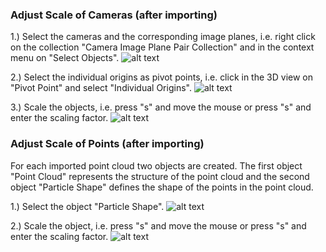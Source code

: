 ### Adjust Scale of Cameras (after importing) 
1.) Select the cameras and the corresponding image planes, i.e. right click on the collection "Camera Image Plane Pair Collection" and in the context menu on "Select Objects".
![alt text](https://github.com/SBCV/Blender-Import-NVM-Addon/blob/master/images/select_cameras_and_image_planes.jpg)

2.) Select the individual origins as pivot points, i.e. click in the 3D view on "Pivot Point" and select "Individual Origins".
![alt text](https://github.com/SBCV/Blender-Import-NVM-Addon/blob/master/images/individual_origins_as_pivot_point.jpg)

3.) Scale the objects, i.e. press "s" and move the mouse or press "s" and enter the scaling factor.
![alt text](https://github.com/SBCV/Blender-Import-NVM-Addon/blob/master/images/scaled_cameras.jpg)

### Adjust Scale of Points (after importing)
For each imported point cloud two objects are created. The first object "Point Cloud" represents the structure of the point cloud and the second object "Particle Shape" defines the shape of the points in the point cloud. 

1.) Select the object "Particle Shape".
![alt text](https://github.com/SBCV/Blender-Import-NVM-Addon/blob/master/images/select_particle_shape.jpg)

2.) Scale the object, i.e. press "s" and move the mouse or press "s" and enter the scaling factor.
![alt text](https://github.com/SBCV/Blender-Import-NVM-Addon/blob/master/images/scaled_points.jpg)
